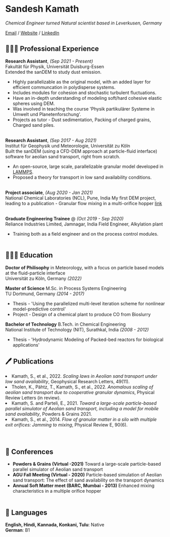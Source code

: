 # Sandesh Kamath

_Chemical Engineer turned Natural scientist based in Leverkusen, Germany_ <br>

[Email](mailto:sandeshkamath4sk@gmail.com) / [Website](https://sandkam.github.io/) / [LinkedIn](https://www.linkedin.com/in/sandesh-kamath-53795124/)

## 👩🏼‍💻 Professional Experience

**Research Assistant**, _(Sep 2021 - Present)_ <br>
Fakultät für Physik, Universität Duisburg-Essen <br>
Extended the sanDEM to study dust emission.
  - Highly parallelizable as the original model, with an added layer for efficient communcation in polydisperse systems.
  - Includes modules for cohesion and stochastic turbulent fluctuations.
  - Have an in-depth understanding of modeling soft/hard cohesive elastic spheres using DEM.
  - Was involved in teaching the course 'Physik partikulärer Systeme in Umwelt und Planetenforschung'.
  - Projects as tutor - Dust sedimentation, Packing of charged grains, Charged sand piles.
<br><br>

**Research Assistant**, _(Sep 2017 - Aug 2021)_ <br>
Institut für Geophysik und Meteorologie, Universität zu Köln <br>
Built the sanDEM (using a CFD-DEM approach at particle-fluid interface) software for aeolian sand transport, right from scratch.
  - An open-source, large scale, parallelizable granular model developed in [LAMMPS](https://www.lammps.org/).
  - Proposed a theory for transport in low sand availability conditions.
<br><br>

**Project associate**, _(Aug 2020 - Jan 2021)_ <br>
National Chemical Laboratories (NCL), Pune, India
My first DEM project, leading to a publication - Granular flow mixing in a multi-orifice hopper [link](https://journals.aps.org/pre/abstract/10.1103/PhysRevE.90.062206)
<br><br>

**Graduate Engineering Trainee** @ _(Oct 2019 - Sep 2020)_ <br>
Reliance Industries Limited, Jamnagar, India
Field Engineer, Alkylation plant
  - Training both as a field engineer and on the process control modules.
    <br><br>
    
## 👩🏼‍🎓 Education

**Doctor of Philisophy** in Meteorology, with a focus on particle based models at the fluid-particle interface<br>
Universität zu Köln, Germany _(2022)_ <br>

**Master of Science** M.Sc. in Process Systems Engineering<br>
TU Dortmund, Germany _(2014 - 2017)_
  - Thesis - 'Using the parallelized multi-level iteration scheme for nonlinear model-predictive control'
  - Project - Design of a chemical plant to produce CO from Bioslurry

**Bachelor of Technology** B.Tech. in Chemical Engineering<br>
National Institute of Technology (NIT), Surathkal, India _(2008 - 2012)_
  - Thesis - 'Hydrodynamic Modeling of Packed-bed reactors for biological applications'

## 🖊️ Publications
<li> Kamath, S., et al., 2022. <em>Scaling laws in Aeolian sand transport under low sand availability</em>, Geophysical Research Letters, 49(11).</li>
<li> Tholen, K., Pähtz, T., Kamath, S., et al., 2022. <em>Anomalous scaling of aeolian sand transport due to cooperative granular dynamics</em>, Physical Review Letters (in review).</li>
<li> Kamath, S. and Parteli, E., 2021. <em>Toward a large-scale particle-based parallel simulator of Aeolian sand transport, including a model for mobile sand availability</em>, Powders & Grains 2021. </li>
<li> Kamath, S., et al., 2014. <em>Flow of granular matter in a silo with multiple exit orifices: Jamming to mixing</em>, Physical Review E, 90(6). </li>
<br> <br>

## 🎤 Conferences
- **Powders & Grains (Virtual -2021)** Toward a large-scale particle-based parallel simulator of Aeolian sand transport<br>
- **AGU Fall Meeting (Virtual - 2020)** Particle-based simulation of Aeolian sand transport: The effect of sand availability on the transport dynamics<br>
- **Annual Soft Matter meet (BARC, Mumbai - 2013)** Enhanced mixing characteristics in a multiple orifice hopper
<br> <br>


## 💬 Languages
**English, Hindi, Kannada, Konkani, Tulu**: Native <br>
**German**: B1
<br><br>
